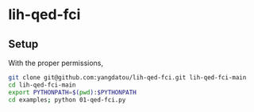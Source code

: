 # lih-qed-fci

## Setup
With the proper permissions,

```bash
git clone git@github.com:yangdatou/lih-qed-fci.git lih-qed-fci-main
cd lih-qed-fci-main
export PYTHONPATH=$(pwd):$PYTHONPATH
cd examples; python 01-qed-fci.py
```
